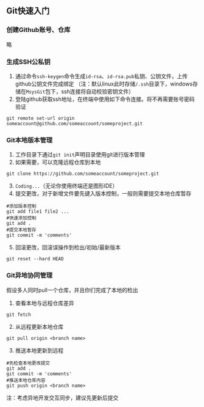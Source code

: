## Git快速入门
### 创建Github账号、仓库
略

### 生成SSH公私钥
1. 通过命令`ssh-keygen`命令生成`id-rsa`、`id-rsa.pub`私钥、公钥文件，上传github公钥文件完成绑定
（注：默认linux此时存储`/.ssh`目录下，windows存储在`MsysGit`包下，ssh连接将自动校验密钥文件）
2. 登陆github获取ssh地址，在终端中使用如下命令连接。将不再需要账号密码验证
```
git remote set-url origin someaccount@github.com/someaccount/someproject.git
```

### Git本地版本管理
1. 工作目录下通过`git init`声明目录使用git进行版本管理
2. 如果需要，可以克隆远程仓库到本地
```
git clone https://github.com/someaccount/someproject.git
```
3. `Coding...`（无论你使用终端还是图形IDE）
4. 提交更改，对于新增文件要先键入版本控制，一般则需要提交本地仓库暂存
```
#添加版本控制
git add file1 file2 ...
#快速添加控制
git add .
#提交本地暂存
git commit -m 'comments'
```
5. 回滚更改，回滚误操作到检出/初始/最新版本
```
git reset --hard HEAD
```

### Git异地协同管理
假设多人同时pull一个仓库，并且你们完成了本地的检出  
1. 查看本地与远程仓库差异
```
git fetch
```
2. 从远程更新本地仓库
```
git pull origin <branch name>
```
3. 推送本地更新到远程
```
#先检查本地更改提交
git add .
git commit -m 'comments'
#推送本地仓库内容
git push origin <branch name>
```
注：考虑异地开发交互同步，建议先更新后提交